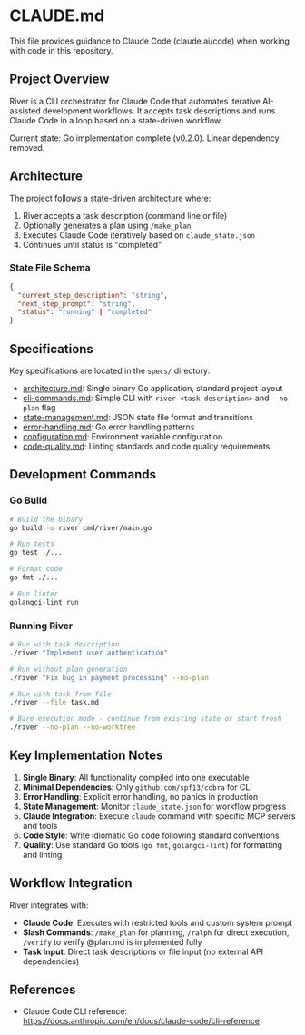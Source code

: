 # CLAUDE.md

This file provides guidance to Claude Code (claude.ai/code) when working with code in this repository.

## Project Overview

River is a CLI orchestrator for Claude Code that automates iterative AI-assisted development workflows. It accepts task descriptions and runs Claude Code in a loop based on a state-driven workflow.

Current state: Go implementation complete (v0.2.0). Linear dependency removed.

## Architecture

The project follows a state-driven architecture where:
1. River accepts a task description (command line or file)
2. Optionally generates a plan using `/make_plan`
3. Executes Claude Code iteratively based on `claude_state.json`
4. Continues until status is "completed"

### State File Schema
```json
{
  "current_step_description": "string",
  "next_step_prompt": "string", 
  "status": "running" | "completed"
}
```

## Specifications

Key specifications are located in the `specs/` directory:
- [architecture.md](specs/architecture.md): Single binary Go application, standard project layout
- [cli-commands.md](specs/cli-commands.md): Simple CLI with `river <task-description>` and `--no-plan` flag
- [state-management.md](specs/state-management.md): JSON state file format and transitions
- [error-handling.md](specs/error-handling.md): Go error handling patterns
- [configuration.md](specs/configuration.md): Environment variable configuration
- [code-quality.md](specs/code-quality.md): Linting standards and code quality requirements

## Development Commands

### Go Build
```bash
# Build the binary
go build -o river cmd/river/main.go

# Run tests
go test ./...

# Format code
go fmt ./...

# Run linter
golangci-lint run
```

### Running River
```bash
# Run with task description
./river "Implement user authentication"

# Run without plan generation
./river "Fix bug in payment processing" --no-plan

# Run with task from file
./river --file task.md

# Bare execution mode - continue from existing state or start fresh
./river --no-plan --no-worktree
```

## Key Implementation Notes

1. **Single Binary**: All functionality compiled into one executable
2. **Minimal Dependencies**: Only `github.com/spf13/cobra` for CLI
3. **Error Handling**: Explicit error handling, no panics in production
4. **State Management**: Monitor `claude_state.json` for workflow progress
5. **Claude Integration**: Execute `claude` command with specific MCP servers and tools
6. **Code Style**: Write idiomatic Go code following standard conventions
7. **Quality**: Use standard Go tools (`go fmt`, `golangci-lint`) for formatting and linting

## Workflow Integration

River integrates with:
- **Claude Code**: Executes with restricted tools and custom system prompt
- **Slash Commands**: `/make_plan` for planning, `/ralph` for direct execution, `/verify` to verify @plan.md is implemented fully
- **Task Input**: Direct task descriptions or file input (no external API dependencies)

## References

- Claude Code CLI reference: https://docs.anthropic.com/en/docs/claude-code/cli-reference